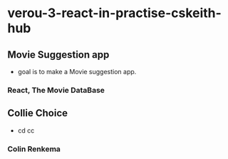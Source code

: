 # verou-3-react-in-practise-cskeith-hub

## Movie Suggestion app
- goal is to make a Movie suggestion app.
### React,  The Movie DataBase

## Collie Choice
- cd cc    

### Colin Renkema